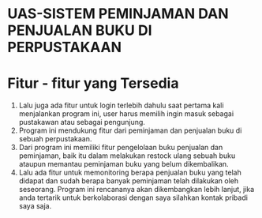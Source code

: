 # UAS-SISTEM PEMINJAMAN DAN PENJUALAN BUKU DI PERPUSTAKAAN
# Fitur - fitur yang Tersedia
  1. Lalu juga ada fitur untuk login terlebih dahulu saat pertama kali menjalankan program ini, user harus memilih ingin masuk sebagai pustakawan atau sebagai pengunjung.
  2. Program ini mendukung fitur dari peminjaman dan penjualan buku di sebuah perpustakaan.
  3. Dari program ini memiliki fitur pengelolaan buku penjualan dan peminjaman, baik itu dalam melakukan restock ulang sebuah buku ataupun memantau peminjaman buku yang belum dikembalikan.
  4. Lalu ada fitur untuk memonitoring berapa penjualan buku yang telah didapat dan sudah berapa banyak peminjaman telah dilakukan oleh seseorang.
Program ini rencananya akan dikembangkan lebih lanjut, jika anda tertarik untuk berkolaborasi dengan saya silahkan kontak pribadi saya saja.
